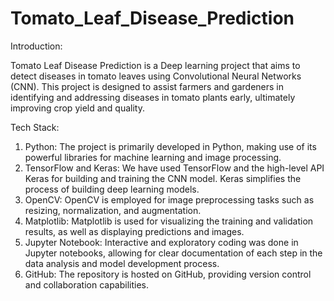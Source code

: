 # Tomato_Leaf_Disease_Prediction

Introduction:

Tomato Leaf Disease Prediction is a Deep learning project that aims to detect diseases in tomato leaves using Convolutional Neural Networks (CNN). This project is designed to assist farmers and gardeners in identifying and addressing diseases in tomato plants early, ultimately improving crop yield and quality.

Tech Stack:

1. Python: The project is primarily developed in Python, making use of its powerful libraries for machine learning and image processing.
2. TensorFlow and Keras: We have used TensorFlow and the high-level API Keras for building and training the CNN model. Keras simplifies the process of building deep learning models.
3. OpenCV: OpenCV is employed for image preprocessing tasks such as resizing, normalization, and augmentation.
4. Matplotlib: Matplotlib is used for visualizing the training and validation results, as well as displaying predictions and images.
5. Jupyter Notebook: Interactive and exploratory coding was done in Jupyter notebooks, allowing for clear documentation of each step in the data analysis and model development process.
6. GitHub: The repository is hosted on GitHub, providing version control and collaboration capabilities.
